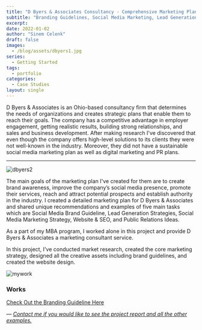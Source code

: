 ```yaml
---
title: "D Byers & Associates Consultancy - Comprehensive Marketing Plan"
subtitle: "Branding Guidelines, Social Media Marketing, Lead Generation Strategy, Website Desing, PR Strategies"
excerpt:
date: 2022-01-02
author: "Sinem Celenk"
draft: false
images:
  - /blog/assets/dbyers1.jpg
series:
  - Getting Started
tags:
  - portfolio
categories:
  - Case Studies
layout: single
---
```

D Byers & Associates is an Ohio-based consultancy firm that determines the needs of organizations and creates strategic plans that enable them to reach their goals. The company has a competitive advantage in employer engagement, getting realistic results, building strong relationships, and sales and business development. After making research I've discovered that even though the company offers high-level solutions to its clients they were not well-known in the industry. Moreover, they did not have a sustainable social media marketing plan as well as digital marketing and PR plans. 


---

![dbyers2](/blog/assets/dbyers2.jpg)


The main goals of the marketing plan I've created for them are to create brand awareness, improve the company’s social media presence, promote their services, reach and attract potential prospects and establish authority in the industry. I created a detailed marketing plan for D Byers & Associates and shared unique recommendations and examples of five main tasks which are Social Media Brand Guideline, Lead Generation Strategies, Social Media Marketing Strategy, Website & SEO, and Public Relations Ideas. 

As a part of my MBA program, I worked alone in this project and provide D Byers & Associates a marketing consultant service.

In this project, I've conducted market research, created the core marketing strategy, designed all the creative assets including brand guidelines, and created the website design. 

![mywork](/blog/assets/mywork2.png)

### Works

[Check Out the Branding Guideline Here](/blog/assets/brandguideline.pdf)

*— [Contact me if you would like to see the project report and all the other examples.](https://sinem.space/contact//)*
